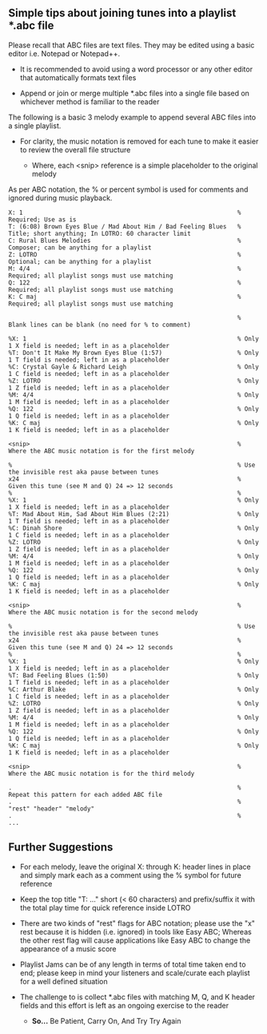 ## Simple tips about joining tunes into a playlist *.abc file

Please recall that ABC files are text files. They may be edited using a basic editor i.e. Notepad or Notepad++.

  - It is recommended to avoid using a word processor or any other editor that automatically formats text files

  - Append or join or merge multiple *.abc files into a single file based on whichever method is familiar to the reader

The following is a basic 3 melody example to append several ABC files into a single playlist.

  - For clarity, the music notation is removed for each tune to make it easier to review the overall file structure

    - Where, each \<snip\> reference is a simple placeholder to the original melody

As per ABC notation, the % or percent symbol is used for comments and ignored during music playback.

    X: 1                                                            % Required; Use as is
    T: (6:08) Brown Eyes Blue / Mad About Him / Bad Feeling Blues   % Title; short anything; In LOTRO: 60 character limit
    C: Rural Blues Melodies                                         % Composer; can be anything for a playlist
    Z: LOTRO                                                        % Optional; can be anything for a playlist
    M: 4/4                                                          % Required; all playlist songs must use matching
    Q: 122                                                          % Required; all playlist songs must use matching
    K: C maj                                                        % Required; all playlist songs must use matching
    
                                                                    % Blank lines can be blank (no need for % to comment)
    
    %X: 1                                                           % Only 1 X field is needed; left in as a placeholder
    %T: Don't It Make My Brown Eyes Blue (1:57)                     % Only 1 T field is needed; left in as a placeholder
    %C: Crystal Gayle & Richard Leigh                               % Only 1 C field is needed; left in as a placeholder
    %Z: LOTRO                                                       % Only 1 Z field is needed; left in as a placeholder
    %M: 4/4                                                         % Only 1 M field is needed; left in as a placeholder
    %Q: 122                                                         % Only 1 Q field is needed; left in as a placeholder
    %K: C maj                                                       % Only 1 K field is needed; left in as a placeholder
    
    <snip>                                                          % Where the ABC music notation is for the first melody 
    
    %                                                               % Use the invisible rest aka pause between tunes
    x24                                                             % Given this tune (see M and Q) 24 => 12 seconds
    %                                                               % 
    %X: 1                                                           % Only 1 X field is needed; left in as a placeholder
    %T: Mad About Him, Sad About Him Blues (2:21)                   % Only 1 T field is needed; left in as a placeholder
    %C: Dinah Shore                                                 % Only 1 C field is needed; left in as a placeholder
    %Z: LOTRO                                                       % Only 1 Z field is needed; left in as a placeholder
    %M: 4/4                                                         % Only 1 M field is needed; left in as a placeholder
    %Q: 122                                                         % Only 1 Q field is needed; left in as a placeholder
    %K: C maj                                                       % Only 1 K field is needed; left in as a placeholder
    
    <snip>                                                          % Where the ABC music notation is for the second melody
    
    %                                                               % Use the invisible rest aka pause between tunes
    x24                                                             % Given this tune (see M and Q) 24 => 12 seconds
    %                                                               % 
    %X: 1                                                           % Only 1 X field is needed; left in as a placeholder
    %T: Bad Feeling Blues (1:50)                                    % Only 1 T field is needed; left in as a placeholder
    %C: Arthur Blake                                                % Only 1 C field is needed; left in as a placeholder
    %Z: LOTRO                                                       % Only 1 Z field is needed; left in as a placeholder
    %M: 4/4                                                         % Only 1 M field is needed; left in as a placeholder
    %Q: 122                                                         % Only 1 Q field is needed; left in as a placeholder
    %K: C maj                                                       % Only 1 K field is needed; left in as a placeholder
    
    <snip>                                                          % Where the ABC music notation is for the third melody
    
    .                                                               % Repeat this pattern for each added ABC file
    .                                                               %    "rest" "header" "melody"
    .                                                               %    ...

## Further Suggestions

  - For each melody, leave the original X: through K: header lines in place and simply mark each as a comment using the % symbol for future reference
  - Keep the top title "T: ..." short (< 60 characters) and prefix/suffix it with the total play time for quick reference inside LOTRO
  - There are two kinds of "rest" flags for ABC notation; please use the "x" rest because it is hidden (i.e. ignored) in tools like Easy ABC; Whereas the other rest flag will cause applications like Easy ABC to change the appearance of a music score
  - Playlist Jams can be of any length in terms of total time taken end to end; please keep in mind your listeners and scale/curate each playlist for a well defined situation
  - The challenge to is collect *.abc files with matching M, Q, and K header fields and this effort is left as an ongoing exercise to the reader
    
    - **So...** Be Patient, Carry On, And Try Try Again
